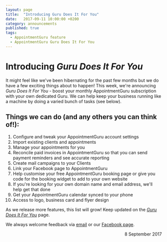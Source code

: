 ```yaml
---
layout: page
title:  "Introducing Guru Does It For You"
date:   2017-09-11 10:00:00 +0200
category: announcements
published: true
tags:
  - AppointmentGuru feature
  - AppointmentGuru Guru Does It For You
---
```

# Introducing *Guru Does It For You*

It might feel like we've been hibernating for the past few months but we do have a few exciting things about to happen! This week, we're announcing *Guru Does It For You* - boost your monthly AppointmentGuru subscription with your own dedicated Guru. We can help keep your business running like a machine by doing a varied bunch of tasks (see below).

## Things we can do (and any others you can think of!):

1. Configure and tweak your AppointmentGuru account settings
2. Import existing clients and appointments
3. Manage your appointments for you
4. Reconcile paid invoices in AppointmentGuru so that you can send payment reminders and see accurate reporting
5. Create mail campaigns to your Clients
6. Link your Facebook page to AppointmentGuru
7. Help customise your free AppointmentGuru booking page or give you code for the booking widget to add to your own website
8. If you're looking for your own domain name and email address, we'll help get that done
9. Get your AppointmentGuru calendar synced to your phone
10. Access to logo, business card and flyer design

As we release more features, this list will grow! Keep updated on the [*Guru Does It For You*](/guru-does-it-for-you) page.

We always welcome feedback via [email](mailto:support@appointmentguru.co) or our [Facebook page](https://www.facebook.com/appointmentguru/).

<div style="text-align: right">8 September 2017</div>
